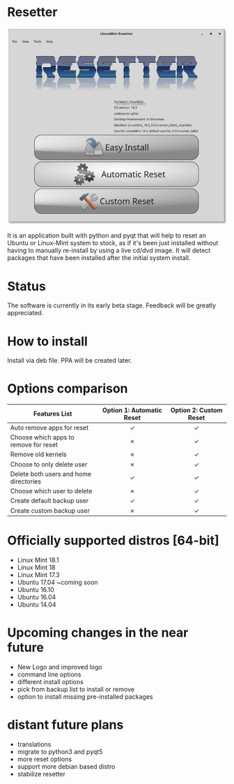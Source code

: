# Resetter
![alt tag](https://github.com/gaining/Resetter/blob/master/Resetter/resetter-screenshot.png)

It is an application built with python and pyqt that will help to reset an Ubuntu or Linux-Mint system to stock, as if it's been just installed without having to manually re-install by using a live cd/dvd image. It will detect packages that have been installed after the initial system install. 

# Status

The software is currently in its early beta stage. Feedback will be greatly appreciated.

# How to install
Install via deb file. PPA will be created later.

# Options comparison

<center>

| Features List                          | Option 1: Automatic Reset | Option 2: Custom Reset |
|----------------------------------------|:-------------------------:|:----------------------:|
| Auto remove apps for reset             |             ✓             |            ✓           |
| Choose which apps to remove for reset  |             ✗             |            ✓           |
| Remove old kernels                     |             ✗             |            ✓           |
| Choose to only delete user             |             ✗             |            ✓           |
| Delete both users and home directories |             ✓             |            ✓           |
| Choose which user to delete            |             ✗             |            ✓           |
| Create default backup user             |             ✓             |            ✓           |
| Create custom backup user              |             ✗             |            ✓           |

</center>

# Officially supported distros [64-bit]
- Linux Mint 18.1
- Linux Mint 18
- Linux Mint 17.3
- Ubuntu 17.04 ~coming soon
- Ubuntu 16.10 
- Ubuntu 16.04
- Ubuntu 14.04

# Upcoming changes in the near future
- New Logo and improved logo
- command line options
- different install options
- pick from backup list to install or remove
- option to install missing pre-installed packages

# distant future plans
- translations
- migrate to python3 and pyqt5
- more reset options
- support more debian based distro 
- stabilize resetter


